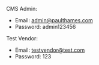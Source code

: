  CMS Admin:
  - Email: admin@paulthames.com
  - Password: admin123456

  Test Vendor:
  - Email: testvendor@test.com
  - Password: 123
